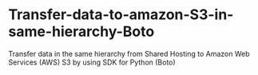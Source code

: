 Transfer-data-to-amazon-S3-in-same-hierarchy-Boto
=================================================

Transfer data in the same hierarchy from Shared Hosting to Amazon Web Services (AWS) S3 by using SDK for Python (Boto)
